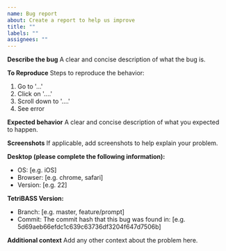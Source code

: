 ```yaml
---
name: Bug report
about: Create a report to help us improve
title: ""
labels: ""
assignees: ""
---
```


**Describe the bug**
A clear and concise description of what the bug is.

**To Reproduce**
Steps to reproduce the behavior:

1. Go to '...'
2. Click on '....'
3. Scroll down to '....'
4. See error

**Expected behavior**
A clear and concise description of what you expected to happen.

**Screenshots**
If applicable, add screenshots to help explain your problem.

**Desktop (please complete the following information):**

- OS: [e.g. iOS]
- Browser: [e.g. chrome, safari]
- Version: [e.g. 22]

**TetriBASS Version:**

- Branch: [e.g. master, feature/prompt]
- Commit: The commit hash that this bug was found in: [e.g. 5d69aeb66efdc1c639c63736df3204f647d7506b]

**Additional context**
Add any other context about the problem here.
